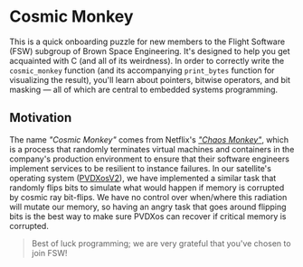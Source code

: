# Cosmic Monkey

This is a quick onboarding puzzle for new members to the Flight Software (FSW) subgroup of Brown Space Engineering. It's designed to help you get acquainted with C (and all of its weirdness).
In order to correctly write the `cosmic_monkey` function (and its accompanying `print_bytes` function for visualizing the result), you'll learn about pointers, bitwise operators, 
and bit masking — all of which are central to embedded systems programming.

## Motivation

The name *"Cosmic Monkey"* comes from Netflix's [*"Chaos Monkey"*](https://github.com/Netflix/chaosmonkey?tab=readme-ov-file), which is a process that randomly terminates virtual machines and containers in the company's production environment to ensure that their software engineers
implement services to be resilient to instance failures. In our satellite's operating system ([PVDXosV2](https://github.com/BrownSpaceEngineering/PVDXosV2)), we have implemented a similar task that randomly flips bits to simulate what would happen
if memory is corrupted by cosmic ray bit-flips. We have no control over when/where this radiation will mutate our memory, so having an angry task that goes around flipping bits is the best way
to make sure PVDXos can recover if critical memory is corrupted.

> Best of luck programming; we are very grateful that you've chosen to join FSW!
